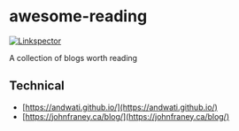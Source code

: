 # awesome-reading

[![Linkspector](https://github.com/andwati/awesome-reading/actions/workflows/action.yml/badge.svg?branch=main)](https://github.com/andwati/awesome-reading/actions/workflows/action.yml)

A collection of blogs worth reading

## Technical

- [https://andwati.github.io/](https://andwati.github.io/)
- [https://johnfraney.ca/blog/](https://johnfraney.ca/blog/)
